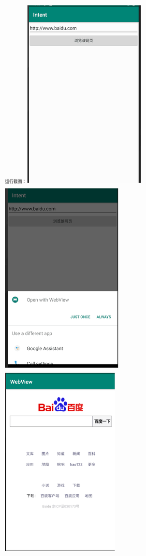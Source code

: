 

运行截图：
![1](https://github.com/cj000111/experiment5/blob/master/picture/1.png)



![2](https://github.com/cj000111/experiment5/blob/master/picture/2.png)

![3](https://github.com/cj000111/experiment5/blob/master/picture/3.png)

